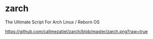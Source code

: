 # zarch
The Ultimate Script For Arch Linux / Reborn OS

https://github.com/callmezatiel/zarch/blob/master/zarch.png?raw=true
